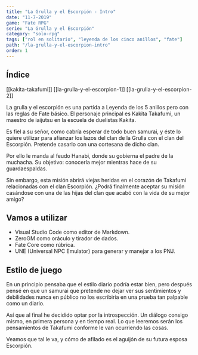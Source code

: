 ```yaml
---
title: "La Grulla y el Escorpión - Intro"
date: "11-7-2019"
game: "Fate RPG"
serie: "La Grulla y el Escorpión"
category: "solo-rpg"
tags: ["rol en solitario", "leyenda de los cinco anillos", "fate"]
path: "/la-grulla-y-el-escorpion-intro"
order: 1
---
```


## Índice

[[kakita-takafumi]]
[[la-grulla-y-el-escorpion-1]]
[[la-grulla-y-el-escorpion-2]]

La grulla y el escorpión es una partida a Leyenda de los 5 anillos pero con las reglas de Fate básico. El personaje principal es Kakita Takafumi, un maestro de iaijutsu en la escuela de duelistas Kakita.

Es fiel a su señor, como cabría esperar de todo buen samurai, y éste lo quiere utilizar para afianzar los lazos del clan de la Grulla con el clan del Escorpión. Pretende casarlo con una cortesana de dicho clan.

Por ello le manda al feudo Hanabi, donde su gobierna el padre de la muchacha. Su objetivo: conocerla mejor mientras hace de su guardaespaldas.

Sin embargo, esta misión abrirá viejas heridas en el corazón de Takafumi relacionadas con el clan Escorpión. ¿Podrá finalmente aceptar su misión casándose con una de las hijas del clan que acabó con la vida de su mejor amigo?

## Vamos a utilizar

- Visual Studio Code como editor de Markdown.
- ZeroGM como oráculo y tirador de dados.
- Fate Core como rúbrica.
- UNE (Universal NPC Emulator) para generar y manejar a los PNJ.

## Estilo de juego

En un principio pensaba que el estilo diario podría estar bien, pero después pensé en que un samurai que pretende no dejar ver sus sentimientos y debilidades nunca en público no los escribiría en una prueba tan palpable como un diario.

Así que al final he decidido optar por la introspección. Un diálogo consigo mismo, en primera persona y en tiempo real. Lo que leeremos serán los pensamientos de Takafumi conforme le van ocurriendo las cosas.

Veamos que tal le va, y cómo de afilado es el aguijón de su futura esposa Escorpión.
